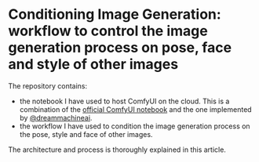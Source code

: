 # Conditioning Image Generation: workflow to control the image generation process on pose, face and style of other images 

The repository contains: 
- the notebook I have used to host ComfyUI on the cloud. This is a combination of the [official ComfyUI notebook](https://github.com/comfyanonymous/ComfyUI/blob/master/notebooks/comfyui_colab.ipynb) and the one implemented by [@dreammachineai](https://colab.research.google.com/drive/1Li5GYzafxJta0v3_NPiNh1kHa2K4GU0X#scrollTo=EXGAVghD0Wfu). 
- the workflow I have used to condition the image generation process on the pose, style and face of other images.

The architecture and process is thoroughly explained in this article.  
